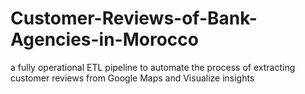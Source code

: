 # Customer-Reviews-of-Bank-Agencies-in-Morocco
a fully operational ETL pipeline to automate the process of extracting customer reviews from Google Maps and Visualize insights
